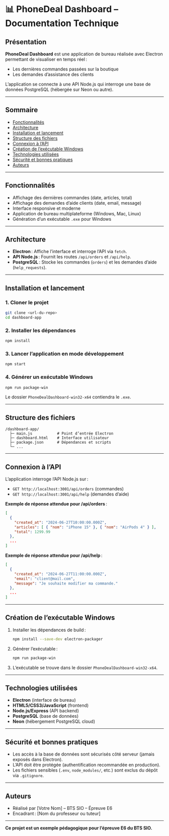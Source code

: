 # 📊 PhoneDeal Dashboard – Documentation Technique

## Présentation

**PhoneDeal Dashboard** est une application de bureau réalisée avec Electron permettant de visualiser en temps réel :
- Les dernières commandes passées sur la boutique
- Les demandes d’assistance des clients

L’application se connecte à une API Node.js qui interroge une base de données PostgreSQL (hébergée sur Neon ou autre).

---

## Sommaire
- [Fonctionnalités](#fonctionnalités)
- [Architecture](#architecture)
- [Installation et lancement](#installation-et-lancement)
- [Structure des fichiers](#structure-des-fichiers)
- [Connexion à l’API](#connexion-à-lapi)
- [Création de l’exécutable Windows](#création-de-lexécutable-windows)
- [Technologies utilisées](#technologies-utilisées)
- [Sécurité et bonnes pratiques](#sécurité-et-bonnes-pratiques)
- [Auteurs](#auteurs)

---

## Fonctionnalités
- Affichage des dernières commandes (date, articles, total)
- Affichage des demandes d’aide clients (date, email, message)
- Interface responsive et moderne
- Application de bureau multiplateforme (Windows, Mac, Linux)
- Génération d’un exécutable `.exe` pour Windows

---

## Architecture

- **Electron** : Affiche l’interface et interroge l’API via `fetch`.
- **API Node.js** : Fournit les routes `/api/orders` et `/api/help`.
- **PostgreSQL** : Stocke les commandes (`orders`) et les demandes d’aide (`help_requests`).

---

## Installation et lancement

### 1. Cloner le projet
```bash
git clone <url-du-repo>
cd dashboard-app
```

### 2. Installer les dépendances
```bash
npm install
```

### 3. Lancer l’application en mode développement
```bash
npm start
```

### 4. Générer un exécutable Windows
```bash
npm run package-win
```
Le dossier `PhoneDealDashboard-win32-x64` contiendra le `.exe`.

---

## Structure des fichiers

```
/dashboard-app/
  ├─ main.js           # Point d’entrée Electron
  ├─ dashboard.html    # Interface utilisateur
  ├─ package.json      # Dépendances et scripts
  └─ ...
```

---

## Connexion à l’API

L’application interroge l’API Node.js sur :
- `GET http://localhost:3001/api/orders` (commandes)
- `GET http://localhost:3001/api/help` (demandes d’aide)

**Exemple de réponse attendue pour /api/orders** :
```json
[
  {
    "created_at": "2024-06-27T10:00:00.000Z",
    "articles": [ { "nom": "iPhone 15" }, { "nom": "AirPods 4" } ],
    "total": 1299.99
  },
  ...
]
```

**Exemple de réponse attendue pour /api/help** :
```json
[
  {
    "created_at": "2024-06-27T11:00:00.000Z",
    "email": "client@mail.com",
    "message": "Je souhaite modifier ma commande."
  },
  ...
]
```

---

## Création de l’exécutable Windows

1. Installer les dépendances de build :
   ```bash
   npm install --save-dev electron-packager
   ```
2. Générer l’exécutable :
   ```bash
   npm run package-win
   ```
3. L’exécutable se trouve dans le dossier `PhoneDealDashboard-win32-x64`.

---

## Technologies utilisées
- **Electron** (interface de bureau)
- **HTML5/CSS3/JavaScript** (frontend)
- **Node.js/Express** (API backend)
- **PostgreSQL** (base de données)
- **Neon** (hébergement PostgreSQL cloud)

---

## Sécurité et bonnes pratiques
- Les accès à la base de données sont sécurisés côté serveur (jamais exposés dans Electron).
- L’API doit être protégée (authentification recommandée en production).
- Les fichiers sensibles (`.env`, `node_modules/`, etc.) sont exclus du dépôt via `.gitignore`.

---

## Auteurs
- Réalisé par [Votre Nom] – BTS SIO – Épreuve E6
- Encadrant : [Nom du professeur ou tuteur]

---

**Ce projet est un exemple pédagogique pour l’épreuve E6 du BTS SIO.** 
